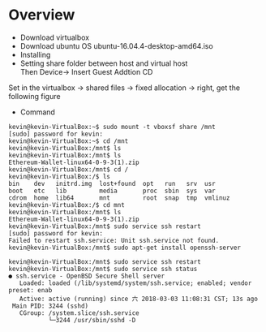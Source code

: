 # Overview
* Download virtualbox
* Download ubuntu OS 
ubuntu-16.04.4-desktop-amd64.iso
* Installing 
* Setting share folder between host and virtual host </br>
Then Device-> Insert Guest Addtion CD

Set in the virtualbox -> shared files -> fixed allocation -> right, get the following figure


* Command
```
kevin@kevin-VirtualBox:~$ sudo mount -t vboxsf share /mnt
[sudo] password for kevin: 
kevin@kevin-VirtualBox:~$ cd /mnt
kevin@kevin-VirtualBox:/mnt$ ls
kevin@kevin-VirtualBox:/mnt$ ls
Ethereum-Wallet-linux64-0-9-3(1).zip
kevin@kevin-VirtualBox:/mnt$ cd /
kevin@kevin-VirtualBox:/$ ls
bin    dev   initrd.img  lost+found  opt   run   srv  usr
boot   etc   lib         media       proc  sbin  sys  var
cdrom  home  lib64       mnt         root  snap  tmp  vmlinuz
kevin@kevin-VirtualBox:/$ cd mnt
kevin@kevin-VirtualBox:/mnt$ ls
Ethereum-Wallet-linux64-0-9-3(1).zip
kevin@kevin-VirtualBox:/mnt$ sudo service ssh restart
[sudo] password for kevin: 
Failed to restart ssh.service: Unit ssh.service not found.
kevin@kevin-VirtualBox:/mnt$ sudo apt-get install openssh-server

kevin@kevin-VirtualBox:/mnt$ sudo service ssh restart
kevin@kevin-VirtualBox:/mnt$ sudo service ssh status
● ssh.service - OpenBSD Secure Shell server
   Loaded: loaded (/lib/systemd/system/ssh.service; enabled; vendor preset: enab
   Active: active (running) since 六 2018-03-03 11:08:31 CST; 13s ago
 Main PID: 3244 (sshd)
   CGroup: /system.slice/ssh.service
           └─3244 /usr/sbin/sshd -D

```
  
  
